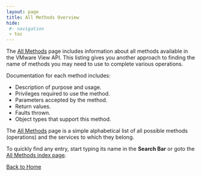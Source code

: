 ```yaml
---
layout: page
title: All Methods Overview
hide:
 #- navigation
 - toc
---
```


The [All Methods](methods-landing.md) page includes information about all methods available in the VMware View API. This listing gives you another approach to finding the name of methods you may need to use to complete various operations. 

Documentation for each method includes:

  * Description of purpose and usage.
  * Privileges required to use the method.
  * Parameters accepted by the method.
  * Return values.
  * Faults thrown.
  * Object types that support this method.

The [All Methods](methods-landing.md) page is a simple alphabetical list of all possible methods (operations) and the services to which they belong. 

To quickly find any entry, start typing its name in the **Search Bar** or goto the [All Methods index page](index-methods.md).

[Back to Home](index.md)